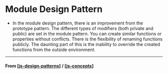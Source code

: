 # Module Design Pattern

- In the module design pattern, there is an improvement from the prototype pattern. The different types of modifiers (both private and public) are set in the module pattern. You can create similar functions or properties without conflicts. There is the flexibility of renaming functions publicly. The daunting part of this is the inability to override the created functions from the outside environment.

---

#### **From** [[js-design-patterns]] / [[js-concepts]]

[//begin]: # "Autogenerated link references for markdown compatibility"
[js-design-patterns]: js-design-patterns "JS Design Patterns"
[js-concepts]: ../js-concepts "JS Concepts"
[//end]: # "Autogenerated link references"
